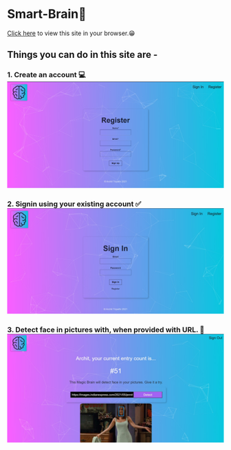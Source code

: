 # Smart-Brain🧠

[Click here](https://detect-face-brain.herokuapp.com/) to view this site in your browser.😁

## Things you can do in this site are -
### 1. Create an account 💻 ![Register](https://github.com/anushree-30/Smart-Brain/blob/master/Images/Register.jpg?raw=true)
### 2. Signin using your existing account ✅ ![Signin](https://github.com/anushree-30/Smart-Brain/blob/master/Images/Signin.jpg?raw=true)
### 3. Detect face in pictures with, when provided with URL. 🎅 ![Face-Detection](https://github.com/anushree-30/Smart-Brain/blob/master/Images/Face-Detection.jpg?raw=true)
